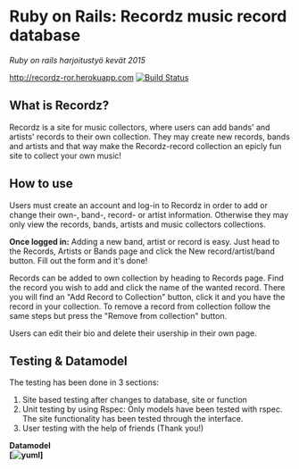 <h1>Ruby on Rails: Recordz music record database</h1>
<i> Ruby on rails harjoitustyö kevät 2015</i>

http://recordz-ror.herokuapp.com
[![Build Status](https://travis-ci.org/AnttiKotiranta/Recordz-RoR.png)](https://travis-ci.org/AnttiKotiranta/Recordz-RoR)

<h2>What is Recordz?</h2>
Recordz is a site for music collectors, where users can add bands' and artists' records to their own collection. They may create new records, bands and artists and that way make the Recordz-record collection an epicly fun site to collect your own music!

<h2>How to use</h2>
Users must create an account and log-in to Recordz in order to add or change their own-, band-, record- or artist information. Otherwise they may only view the records, bands, artists and music collectors collections. 

<b>Once logged in:</b>
Adding a new band, artist or record is easy. Just head to the Records, Artists or Bands page and click the New record/artist/band button. Fill out the form and it's done! 

Records can be added to own collection by heading to Records page. Find the record you wish to add and click the name of the wanted record. There you will find an "Add Record to Collection" button, click it and you have the record in your collection. To remove a record from collection follow the same steps but press the "Remove from collection" button.

Users can edit their bio and delete their usership in their own page. 

<h2>Testing & Datamodel</h2>

The testing has been done in 3 sections:

1. Site based testing after changes to database, site or function
2. Unit testing by using Rspec: Only models have been tested with rspec. The site functionality has been tested through the interface.
3. User testing with the help of friends (Thank you!) 

<b>Datamodel<b>
<br>
[![yuml](http://yuml.me/c5d5d3d3)]





